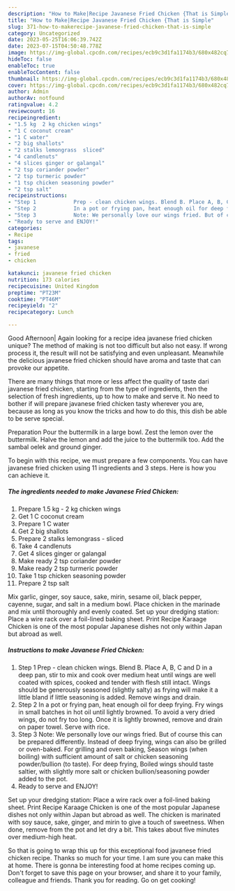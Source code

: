 ```yaml
---
description: "How to Make|Recipe Javanese Fried Chicken {That is Simple"
title: "How to Make|Recipe Javanese Fried Chicken {That is Simple"
slug: 371-how-to-makerecipe-javanese-fried-chicken-that-is-simple
category: Uncategorized
date: 2023-05-25T16:06:39.742Z
date: 2023-07-15T04:50:48.778Z
image: https://img-global.cpcdn.com/recipes/ecb9c3d1fa1174b3/680x482cq70/javanese-fried-chicken-recipe-main-photo.jpg
hideToc: false
enableToc: true
enableTocContent: false
thumbnail: https://img-global.cpcdn.com/recipes/ecb9c3d1fa1174b3/680x482cq70/javanese-fried-chicken-recipe-main-photo.jpg
cover: https://img-global.cpcdn.com/recipes/ecb9c3d1fa1174b3/680x482cq70/javanese-fried-chicken-recipe-main-photo.jpg
author: Admin
authorAv: notfound
ratingvalue: 4.2
reviewcount: 16
recipeingredient:
- "1.5 kg  2 kg chicken wings"
- "1 C coconut cream"
- "1 C water"
- "2 big shallots"
- "2 stalks lemongrass  sliced"
- "4 candlenuts"
- "4 slices ginger or galangal"
- "2 tsp coriander powder"
- "2 tsp turmeric powder"
- "1 tsp chicken seasoning powder"
- "2 tsp salt"
recipeinstructions:
- "Step 1            Prep - clean chicken wings. Blend B. Place A, B, C and D in a deep pan, stir to mix and cook over medium heat until wings are well coated with spices, cooked and tender with flesh still intact. Wings should be generously seasoned (slightly salty) as frying will make it a little bland if little seasoning is added. Remove wings and drain."
- "Step 2            In a pot or frying pan, heat enough oil for deep frying. Fry wings in small batches in hot oil until lightly browned. To avoid a very dried wings, do not fry too long. Once it is lightly browned, remove and drain on paper towel. Serve with rice."
- "Step 3            Note: We personally love our wings fried. But of course this can be prepared differently. Instead of deep frying, wings can also be grilled or oven-baked. For grilling and oven baking, Season wings (when boiling) with sufficient amount of salt or chicken seasoning powder/bullion (to taste). For deep frying, Boiled wings should taste saltier, with slightly more salt or chicken bullion/seasoning powder added to the pot."
- "Ready to serve and ENJOY!"
categories:
- Recipe
tags:
- javanese
- fried
- chicken

katakunci: javanese fried chicken 
nutrition: 173 calories
recipecuisine: United Kingdom
preptime: "PT23M"
cooktime: "PT46M"
recipeyield: "2"
recipecategory: Lunch

---
```



Good Afternoon| Again looking for a recipe idea javanese fried chicken unique? The method of making is not too difficult but also not easy. If wrong process it, the result will not be satisfying and even unpleasant. Meanwhile the delicious javanese fried chicken should have aroma and taste that can provoke our appetite.






There are many things that more or less affect the quality of taste dari javanese fried chicken, starting from the type of ingredients, then the selection of fresh ingredients, up to how to make and serve it. No need to bother if will prepare javanese fried chicken tasty wherever you are, because as long as you know the tricks and how to do this, this dish be able to be serve  special.


Preparation Pour the buttermilk in a large bowl. Zest the lemon over the buttermilk. Halve the lemon and add the juice to the buttermilk too. Add the sambal oelek and ground ginger.


To begin with this recipe, we must prepare a few components. You can have javanese fried chicken using 11 ingredients and 3 steps. Here is how you can achieve it.

<!--inarticleads1-->

##### The ingredients needed to make Javanese Fried Chicken:

1. Prepare 1.5 kg - 2 kg chicken wings
1. Get 1 C coconut cream
1. Prepare 1 C water
1. Get 2 big shallots
1. Prepare 2 stalks lemongrass - sliced
1. Take 4 candlenuts
1. Get 4 slices ginger or galangal
1. Make ready 2 tsp coriander powder
1. Make ready 2 tsp turmeric powder
1. Take 1 tsp chicken seasoning powder
1. Prepare 2 tsp salt


Mix garlic, ginger, soy sauce, sake, mirin, sesame oil, black pepper, cayenne, sugar, and salt in a medium bowl. Place chicken in the marinade and mix until thoroughly and evenly coated. Set up your dredging station: Place a wire rack over a foil-lined baking sheet. Print Recipe Karaage Chicken is one of the most popular Japanese dishes not only within Japan but abroad as well. 

<!--inarticleads2-->

##### Instructions to make Javanese Fried Chicken:

1. Step 1            Prep - clean chicken wings. Blend B. Place A, B, C and D in a deep pan, stir to mix and cook over medium heat until wings are well coated with spices, cooked and tender with flesh still intact. Wings should be generously seasoned (slightly salty) as frying will make it a little bland if little seasoning is added. Remove wings and drain.
1. Step 2            In a pot or frying pan, heat enough oil for deep frying. Fry wings in small batches in hot oil until lightly browned. To avoid a very dried wings, do not fry too long. Once it is lightly browned, remove and drain on paper towel. Serve with rice.
1. Step 3            Note: We personally love our wings fried. But of course this can be prepared differently. Instead of deep frying, wings can also be grilled or oven-baked. For grilling and oven baking, Season wings (when boiling) with sufficient amount of salt or chicken seasoning powder/bullion (to taste). For deep frying, Boiled wings should taste saltier, with slightly more salt or chicken bullion/seasoning powder added to the pot.
1. Ready to serve and ENJOY!

Set up your dredging station: Place a wire rack over a foil-lined baking sheet. Print Recipe Karaage Chicken is one of the most popular Japanese dishes not only within Japan but abroad as well. The chicken is marinated with soy sauce, sake, ginger, and mirin to give a touch of sweetness. When done, remove from the pot and let dry a bit. This takes about five minutes over medium-high heat. 

So that is going to wrap this up for this exceptional food javanese fried chicken recipe. Thanks so much for your time. I am sure you can make this at home. There is gonna be interesting food at home recipes coming up. Don't forget to save this page on your browser, and share it to your family, colleague and friends. Thank you for reading. Go on get cooking!
